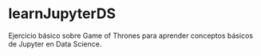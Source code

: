 # learnJupyterDS
Ejercicio básico sobre Game of Thrones para aprender conceptos básicos de Jupyter en Data Science. 
